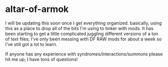 # altar-of-armok


I will be updating this soon once I get everything organized. basically, using this as a place to drop all of the bits I'm using to tinker with mods. It has been starting to get a little complicated juggling different versions of a ton of text files; I've only been messing with DF RAW mods for about a week so I've still got a lot to learn. 


If anyone has any experience with syndromes/interactions/summons please hit me up; I have tons of questions!
